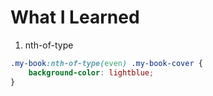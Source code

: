 # What I Learned

1) nth-of-type

```css
.my-book:nth-of-type(even) .my-book-cover {
    background-color: lightblue;  
}
```